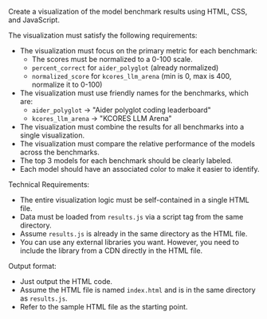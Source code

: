 Create a visualization of the model benchmark results using HTML, CSS, and JavaScript.

The visualization must satisfy the following requirements:

- The visualization must focus on the primary metric for each benchmark:
  - The scores must be normalized to a 0-100 scale.
  - `percent_correct` for `aider_polyglot` (already normalized)
  - `normalized_score` for `kcores_llm_arena` (min is 0, max is 400, normalize it to 0-100)
- The visualization must use friendly names for the benchmarks, which are:
  - `aider_polyglot` -> "Aider polyglot coding leaderboard"
  - `kcores_llm_arena` -> "KCORES LLM Arena"
- The visualization must combine the results for all benchmarks into a single visualization.
- The visualization must compare the relative performance of the models across the benchmarks.
- The top 3 models for each benchmark should be clearly labeled.
- Each model should have an associated color to make it easier to identify.

Technical Requirements:

- The entire visualization logic must be self-contained in a single HTML file.
- Data must be loaded from `results.js` via a script tag from the same directory.
- Assume `results.js` is already in the same directory as the HTML file.
- You can use any external libraries you want. However, you need to include the library from a CDN directly in the HTML file.

Output format:

- Just output the HTML code.
- Assume the HTML file is named `index.html` and is in the same directory as `results.js`.
- Refer to the sample HTML file as the starting point.

